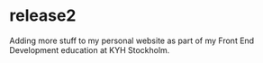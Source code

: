 # release2

Adding more stuff to my personal website as part of my Front End Development education at KYH Stockholm.
